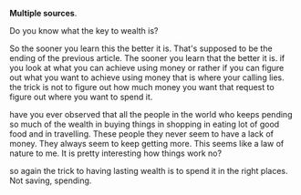 **Multiple sources**.

Do you know what the key to wealth is?

So the sooner you learn this the better it is. That's supposed to be the ending of the previous article. The sooner you learn that the better it is. if you look at what you can achieve using money or rather if you can figure out what you want to achieve using money that is where your calling lies. the trick is not to figure out how much money you want that request to figure out where you want to spend it.

have you ever observed that all the people in the world who keeps pending so much of the wealth in buying things in shopping in eating lot of good food and in travelling. These people they never seem to have a lack of money. They always seem to keep getting more. This seems like a law of nature to me. It is pretty interesting how things work no?

so again the trick to having lasting wealth is to spend it in the right places. Not saving, spending.
